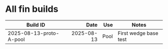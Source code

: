# All fin builds
| Build ID | Date | Use | Notes |
|---|---:|---:|---|
| 2025-08-13-proto-A-pool | 2025-08-13 | Pool | First wedge base test |
